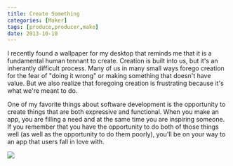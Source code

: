 ```yaml
---
title: Create Something
categories: [Maker]
tags: [produce,producer,make]
date: 2013-10-10
---
```


I recently found a wallpaper for my desktop that reminds me that it is a fundamental human tennant to create. Creation is built into us, but it's an inherantly difficult process. Many of us in many small ways forego creation for the fear of "doing it wrong" or making something that doesn't have value. But we also realize that foregoing creation is frustrating because it's what we're meant to do.

One of my favorite things about software development is the opportunity to create things that are both expressive and functional. When you make an app, you are filling a need and at the same time you are inspiring someone. If you remember that you have the opportunity to do both of those things well (as well as the opportunity to do them poorly), you'll be on your way to an app that users fall in love with.

![](/files/createsomething_01.png)
